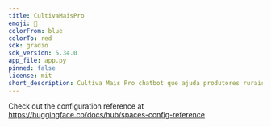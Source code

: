 ```yaml
---
title: CultivaMaisPro
emoji: 🏢
colorFrom: blue
colorTo: red
sdk: gradio
sdk_version: 5.34.0
app_file: app.py
pinned: false
license: mit
short_description: Cultiva Mais Pro chatbot que ajuda produtores rurais
---
```


Check out the configuration reference at https://huggingface.co/docs/hub/spaces-config-reference
